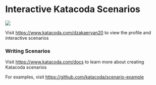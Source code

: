 # Interactive Katacoda Scenarios

[![](http://shields.katacoda.com/katacoda/dzakaeryan20/count.svg)](https://www.katacoda.com/dzakaeryan20 "Get your profile on Katacoda.com")

Visit https://www.katacoda.com/dzakaeryan20 to view the profile and interactive scenarios

### Writing Scenarios
Visit https://www.katacoda.com/docs to learn more about creating Katacoda scenarios

For examples, visit https://github.com/katacoda/scenario-example
